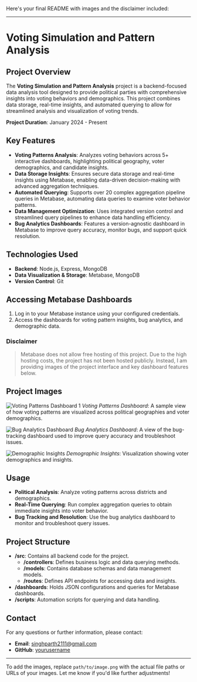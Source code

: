 Here's your final README with images and the disclaimer included:

---

# Voting Simulation and Pattern Analysis

## Project Overview
The **Voting Simulation and Pattern Analysis** project is a backend-focused data analysis tool designed to provide political parties with comprehensive insights into voting behaviors and demographics. This project combines data storage, real-time insights, and automated querying to allow for streamlined analysis and visualization of voting trends.

**Project Duration**: January 2024 - Present

## Key Features
- **Voting Patterns Analysis**: Analyzes voting behaviors across 5+ interactive dashboards, highlighting political geography, voter demographics, and candidate insights.
- **Data Storage Insights**: Ensures secure data storage and real-time insights using Metabase, enabling data-driven decision-making with advanced aggregation techniques.
- **Automated Querying**: Supports over 20 complex aggregation pipeline queries in Metabase, automating data queries to examine voter behavior patterns.
- **Data Management Optimization**: Uses integrated version control and streamlined query pipelines to enhance data handling efficiency.
- **Bug Analytics Dashboards**: Features a version-agnostic dashboard in Metabase to improve query accuracy, monitor bugs, and support quick resolution.

## Technologies Used
- **Backend**: Node.js, Express, MongoDB
- **Data Visualization & Storage**: Metabase, MongoDB
- **Version Control**: Git

## Accessing Metabase Dashboards
1. Log in to your Metabase instance using your configured credentials.
2. Access the dashboards for voting pattern insights, bug analytics, and demographic data.

### **Disclaimer**
> Metabase does not allow free hosting of this project. Due to the high hosting costs, the project has not been hosted publicly. Instead, I am providing images of the project interface and key dashboard features below.

## Project Images
![Voting Patterns Dashboard 1](path/to/voting_patterns_dashboard.png)
*Voting Patterns Dashboard*: A sample view of how voting patterns are visualized across political geographies and voter demographics.

![Bug Analytics Dashboard](path/to/bug_analytics_dashboard.png)
*Bug Analytics Dashboard*: A view of the bug-tracking dashboard used to improve query accuracy and troubleshoot issues.

![Demographic Insights](path/to/demographic_insights.png)
*Demographic Insights*: Visualization showing voter demographics and insights.

## Usage
- **Political Analysis**: Analyze voting patterns across districts and demographics.
- **Real-Time Querying**: Run complex aggregation queries to obtain immediate insights into voter behavior.
- **Bug Tracking and Resolution**: Use the bug analytics dashboard to monitor and troubleshoot query issues.

## Project Structure
- **/src**: Contains all backend code for the project.
  - **/controllers**: Defines business logic and data querying methods.
  - **/models**: Contains database schemas and data management models.
  - **/routes**: Defines API endpoints for accessing data and insights.
- **/dashboards**: Holds JSON configurations and queries for Metabase dashboards.
- **/scripts**: Automation scripts for querying and data handling.

## Contact
For any questions or further information, please contact:

- **Email**: singhparth2111@gmail.com
- **GitHub**: [yourusername](https://github.com/yourusername)

---

To add the images, replace `path/to/image.png` with the actual file paths or URLs of your images. Let me know if you'd like further adjustments!
